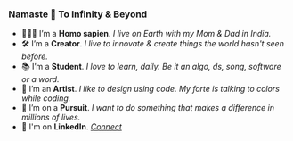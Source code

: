 ### Namaste 🙏 To Infinity & Beyond

- 🙎🏽‍♂️ I’m a **Homo sapien**. *I live on Earth with my Mom & Dad in India.* 
- 🛠 I’m a **Creator**. *I live to innovate & create things the world hasn't seen before.* 
- 📚 I’m a **Student**. *I love to learn, daily. Be it an algo, ds, song, software or a word.*
- 🎨 I’m an **Artist**. *I like to design using code. My forte is talking to colors while coding.*
- 🚀 I’m on a **Pursuit**. *I want to do something that makes a difference in millions of lives.* 
- 💬 I'm on **LinkedIn**. *[Connect](www.linkedin.com/in/thisisadityasingh)*
